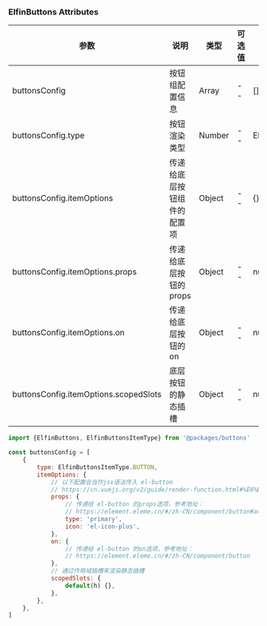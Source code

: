 ### ElfinButtons Attributes

| 参数 | 说明 | 类型 | 可选值 | 默认值 |
|------------- |---------------- |---------------- |---------------------- |-------- |
| buttonsConfig | 按钮组配置信息 | Array | -- | [] |
| buttonsConfig.type | 按钮渲染类型 | Number | -- | ElfinButtonsItemType.BUTTON |
| buttonsConfig.itemOptions | 传递给底层按钮组件的配置项 | Object | -- | {} |
| buttonsConfig.itemOptions.props | 传递给底层按钮的props | Object | -- | null |
| buttonsConfig.itemOptions.on | 传递给底层按钮的on | Object | -- | null |
| buttonsConfig.itemOptions.scopedSlots | 底层按钮的静态插槽 | Object | -- | null |

```js
import {ElfinButtons, ElfinButtonsItemType} from '@packages/buttons'

const buttonsConfig = [
    {
        type: ElfinButtonsItemType.BUTTON,
        itemOptions: {
            // 以下配置会当作jsx语法传入 el-button
            // https://cn.vuejs.org/v2/guide/render-function.html#%E6%B7%B1%E5%85%A5%E6%95%B0%E6%8D%AE%E5%AF%B9%E8%B1%A1
            props: {
                // 传递给 el-button 的props选项，参考地址：
                // https://element.eleme.cn/#/zh-CN/component/button#attributes
                type: 'primary',
                icon: 'el-icon-plus',
            },
            on: {
                // 传递给 el-button 的on选项，参考地址：
                // https://element.eleme.cn/#/zh-CN/component/button
            },
            // 通过作用域插槽来渲染静态插槽
            scopedSlots: {
                default(h) {},
            },
        },
    },
]
```
